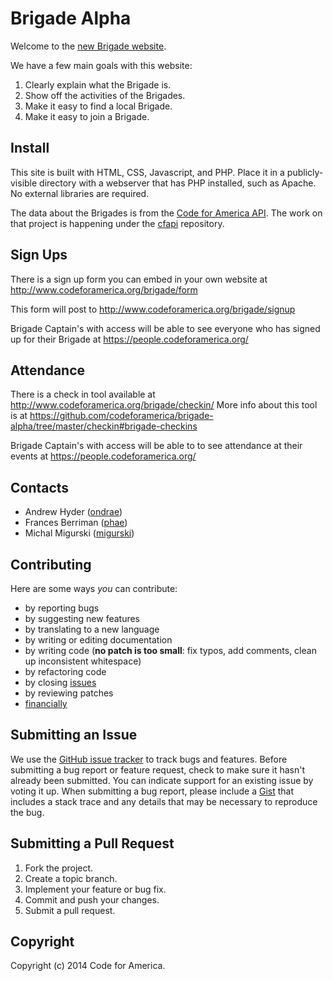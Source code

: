 Brigade Alpha
=============

Welcome to the [new Brigade website](http://codeforamerica.org/brigade).

We have a few main goals with this website:

1. Clearly explain what the Brigade is.
2. Show off the activities of the Brigades.
3. Make it easy to find a local Brigade.
4. Make it easy to join a Brigade.

Install
-------
This site is built with HTML, CSS, Javascript, and PHP. Place it in a publicly-visible directory with a webserver that has PHP installed, such as Apache. No external libraries are required.

The data about the Brigades is from the [Code for America API](http://codeforamerica.org/api). The work on that project is happening under the [cfapi](https://github.com/codeforamerica/cfapi) repository.

## Sign Ups
There is a sign up form you can embed in your own website at http://www.codeforamerica.org/brigade/form

This form will post to http://www.codeforamerica.org/brigade/signup

Brigade Captain's with access will be able to see everyone who has signed up for their Brigade at https://people.codeforamerica.org/

## Attendance
There is a check in tool available at http://www.codeforamerica.org/brigade/checkin/
More info about this tool is at https://github.com/codeforamerica/brigade-alpha/tree/master/checkin#brigade-checkins

Brigade Captain's with access will be able to to see attendance at their events at https://people.codeforamerica.org/


Contacts
--------

* Andrew Hyder ([ondrae](https://github.com/ondrae))
* Frances Berriman ([phae](https://github.com/phae))
* Michal Migurski ([migurski](https://github.com/migurski))


Contributing
------------

Here are some ways *you* can contribute:

* by reporting bugs
* by suggesting new features
* by translating to a new language
* by writing or editing documentation
* by writing code (**no patch is too small**: fix typos, add comments, clean up
  inconsistent whitespace)
* by refactoring code
* by closing [issues][]
* by reviewing patches
* [financially][]

[issues]: https://github.com/codeforamerica/brigade-alpha/issues
[financially]: https://secure.codeforamerica.org/page/contribute


Submitting an Issue
-------------------

We use the [GitHub issue tracker][issues] to track bugs and features. Before
submitting a bug report or feature request, check to make sure it hasn't
already been submitted. You can indicate support for an existing issue by
voting it up. When submitting a bug report, please include a [Gist][] that
includes a stack trace and any details that may be necessary to reproduce the
bug.

[gist]: https://gist.github.com/

Submitting a Pull Request
-------------------------

1. Fork the project.
2. Create a topic branch.
3. Implement your feature or bug fix.
4. Commit and push your changes.
5. Submit a pull request.


Copyright
---------

Copyright (c) 2014 Code for America.
